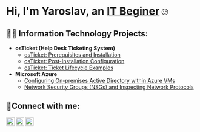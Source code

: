 <h1>Hi, I'm Yaroslav, an <a href="https://www.linkedin.com/in/yaroslav-kulish/">IT Beginer</a>☺</h1>

<h2>👨‍💻 Information Technology Projects:</h2>

- <b>osTicket (Help Desk Ticketing System)</b>
  - [osTicket: Prerequisites and Installation](https://github.com/molodour/osticket-prereqs)
  - [osTicket: Post-Installation Configuration](https://github.com/molodour/post-install-config)
  - [osTicket: Ticket Lifecycle Examples](https://github.com/molodour/ticket-lifecycle)
- <b>Microsoft Azure</b>
  - [Configuring On-premises Active Directory within Azure VMs](https://github.com/molodour/configure-ad)
  - [Network Security Groups (NSGs) and Inspecting Network Protocols](https://github.com/molodour/azure-network-protocol)

<h2>🤳Connect with me:</h2>

[<img align="left" alt="Josh | Twitter" width="22px" src="https://cdn.jsdelivr.net/npm/simple-icons@v3/icons/twitter.svg" />][twitter]
[<img align="left" alt="Josh | LinkedIn" width="22px" src="https://cdn.jsdelivr.net/npm/simple-icons@v3/icons/linkedin.svg" />][linkedin]
[<img align="left" alt="Josh | Instagram" width="22px" src="https://cdn.jsdelivr.net/npm/simple-icons@v3/icons/instagram.svg" />][instagram]

[twitter]: https://twitter.com/
[instagram]: https://www.instagram.com/
[linkedin]: https://linkedin.com/in/
